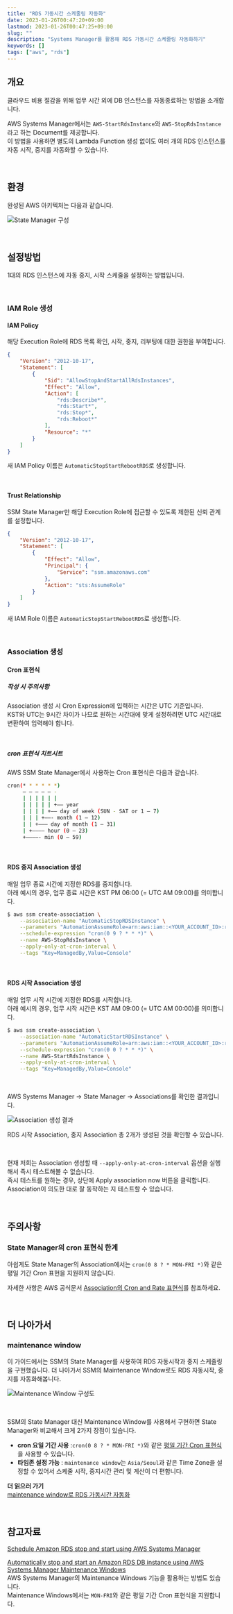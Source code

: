```yaml
---
title: "RDS 가동시간 스케줄링 자동화"
date: 2023-01-26T00:47:20+09:00
lastmod: 2023-01-26T00:47:25+09:00
slug: ""
description: "Systems Manager를 활용해 RDS 가동시간 스케줄링 자동화하기"
keywords: []
tags: ["aws", "rds"]
---
```


## 개요

클라우드 비용 절감을 위해 업무 시간 외에 DB 인스턴스를 자동종료하는 방법을 소개합니다.

AWS Systems Manager에서는 `AWS-StartRdsInstance`와 `AWS-StopRdsInstance`라고 하는 Document를 제공합니다.  
이 방법을 사용하면 별도의 Lambda Function 생성 없이도 여러 개의 RDS 인스턴스를 자동 시작, 중지를 자동화할 수 있습니다.

&nbsp;

## 환경

완성된 AWS 아키텍처는 다음과 같습니다.

![State Manager 구성](./1.png)

&nbsp;

## 설정방법

1대의 RDS 인스턴스에 자동 중지, 시작 스케줄을 설정하는 방법입니다.

&nbsp;

### IAM Role 생성

#### IAM Policy

해당 Execution Role에 RDS 목록 확인, 시작, 중지, 리부팅에 대한 권한을 부여합니다.

```json
{
    "Version": "2012-10-17",
    "Statement": [
        {
            "Sid": "AllowStopAndStartAllRdsInstances",
            "Effect": "Allow",
            "Action": [
                "rds:Describe*",
                "rds:Start*",
                "rds:Stop*",
                "rds:Reboot*"
            ],
            "Resource": "*"
        }
    ]
}
```

새 IAM Policy 이름은 `AutomaticStopStartRebootRDS`로 생성합니다.

&nbsp;

#### Trust Relationship

SSM State Manager만 해당 Execution Role에 접근할 수 있도록 제한된 신뢰 관계를 설정합니다.

```json
{
    "Version": "2012-10-17",
    "Statement": [
        {
            "Effect": "Allow",
            "Principal": {
                "Service": "ssm.amazonaws.com"
            },
            "Action": "sts:AssumeRole"
        }
    ]
}
```

새 IAM Role 이름은 `AutomaticStopStartRebootRDS`로 생성합니다.

&nbsp;

### Association 생성

#### Cron 표현식

##### 작성 시 주의사항

Association 생성 시 Cron Expression에 입력하는 시간은 UTC 기준입니다.  
KST와 UTC는 9시간 차이가 나므로 원하는 시간대에 맞게 설정하려면 UTC 시간대로 변환하여 입력해야 합니다.

&nbsp;

##### cron 표현식 치트시트

AWS SSM State Manager에서 사용하는 Cron 표현식은 다음과 같습니다.

```bash
cron(* * * * * *)
     – – – – – -
     | | | | | |
     | | | | | +—– year
     | | | | +—– day of week (SUN - SAT or 1 – 7)
     | | | +——- month (1 – 12)
     | | +——— day of month (1 – 31)
     | +———– hour (0 – 23)
     +————- min (0 – 59)
```

&nbsp;

#### RDS 중지 Association 생성

매일 업무 종료 시간에 지정한 RDS를 중지합니다.  
아래 예시의 경우, 업무 종료 시간은 KST PM 06:00 (= UTC AM 09:00)를 의미합니다.

```bash
$ aws ssm create-association \
    --association-name "AutomaticStopRDSInstance" \
    --parameters "AutomationAssumeRole=arn:aws:iam::<YOUR_ACCOUNT_ID>:role/AutomaticStopStartRebootRDS,InstanceId=<YOUR_TARGET_RDS_NAME>" \
    --schedule-expression "cron(0 9 ? * * *)" \
    --name AWS-StopRdsInstance \
    --apply-only-at-cron-interval \
    --tags "Key=ManagedBy,Value=Console"
```

&nbsp;

#### RDS 시작 Association 생성

매일 업무 시작 시간에 지정한 RDS를 시작합니다.  
아래 예시의 경우, 업무 시작 시간은 KST AM 09:00 (= UTC AM 00:00)를 의미합니다.

```bash
$ aws ssm create-association \
    --association-name "AutomaticStartRDSInstance" \
    --parameters "AutomationAssumeRole=arn:aws:iam::<YOUR_ACCOUNT_ID>:role/AutomaticStopStartRebootRDS,InstanceId=<YOUR_TARGET_RDS_NAME>" \
    --schedule-expression "cron(0 0 ? * * *)" \
    --name AWS-StartRdsInstance \
    --apply-only-at-cron-interval \
    --tags "Key=ManagedBy,Value=Console"
```

&nbsp;

AWS Systems Manager → State Manager → Associations를 확인한 결과입니다.

![Association 생성 결과](./2.png)

RDS 시작 Association, 중지 Association 총 2개가 생성된 것을 확인할 수 있습니다.

&nbsp;

현재 저희는 Association 생성할 때 `--apply-only-at-cron-interval` 옵션을 실행해서 즉시 테스트해볼 수 없습니다.  
즉시 테스트를 원하는 경우, 상단에 Apply association now 버튼을 클릭합니다. Association이 의도한 대로 잘 동작하는 지 테스트할 수 있습니다.

&nbsp;

## 주의사항

### State Manager의 cron 표현식 한계

아쉽게도 State Manager의 Association에서는 `cron(0 8 ? * MON-FRI *)`와 같은 평일 기간 Cron 표현을 지원하지 않습니다.

자세한 사항은 AWS 공식문서 [Association의 Cron and Rate 표현식](https://docs.aws.amazon.com/systems-manager/latest/userguide/reference-cron-and-rate-expressions.html#reference-cron-and-rate-expressions-association)를 참조하세요.

&nbsp;

## 더 나아가서

### maintenance window

이 가이드에서는 SSM의 State Manager를 사용하여 RDS 자동시작과 중지 스케줄링을 구현했습니다. 더 나아가서 SSM의 Maintenance Window로도 RDS 자동시작, 중지를 자동화해봅니다.

![Maintenance Window 구성도](./3.png)

&nbsp;

SSM의 State Manager 대신 Maintenance Window를 사용해서 구현하면 State Manager와 비교해서 크게 2가지 장점이 있습니다.

- **cron 요일 기간 사용** :`cron(0 8 ? * MON-FRI *)`와 같은 [평일 기간 Cron 표현식](https://docs.aws.amazon.com/systems-manager/latest/userguide/reference-cron-and-rate-expressions.html#reference-cron-and-rate-expressions-maintenance-window)을 사용할 수 있습니다.
- **타임존 설정 가능** : `maintenance window`는 `Asia/Seoul`과 같은 Time Zone을 설정할 수 있어서 스케줄 시작, 중지시간 관리 및 계산이 더 편합니다.

**더 읽으러 가기**  
[maintenance window로 RDS 가동시간 자동화](/blog/auto-schedule-ssm-mw/)

&nbsp;

## 참고자료

[Schedule Amazon RDS stop and start using AWS Systems Manager](https://aws.amazon.com/ko/blogs/database/schedule-amazon-rds-stop-and-start-using-aws-systems-manager/)

[Automatically stop and start an Amazon RDS DB instance using AWS Systems Manager Maintenance Windows](https://docs.aws.amazon.com/prescriptive-guidance/latest/patterns/automatically-stop-and-start-an-amazon-rds-db-instance-using-aws-systems-manager-maintenance-windows.html)  
AWS Systems Manager의 Maintenance Windows 기능을 활용하는 방법도 있습니다.  
Maintenance Windows에서는 `MON-FRI`와 같은 평일 기간 Cron 표현식을 지원합니다.
